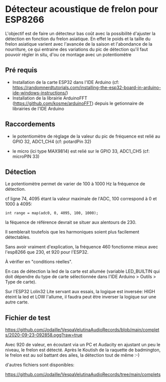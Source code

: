 # Détecteur acoustique de frelon pour ESP8266

L'objectif est de faire un détecteur bas coût avec la possibilité d'ajuster la détection en fonction du frelon asiatique.
En effet le poids et la taille du frelon asiatique varient avec l'avancée de la saison et l'abondance de la nourriture,
ce qui entraine des variations du pic de détection qu'il faut pouvoir régler in situ, d'ou ce montage avec un potentiomètre

## Pré requis

- Installation de la carte ESP32 dans l'IDE Arduino (cf: https://randomnerdtutorials.com/installing-the-esp32-board-in-arduino-ide-windows-instructions/)
- Installation de la librairie ArduinoFFT (https://github.com/kosme/arduinoFFT) depuis le getionnaire de librairies de l'IDE Arduino


## Raccordements

- le potentiomètre de règlage de la valeur du pic de fréquence est relié au GPIO 32, ADC1_CH4 (cf: potardPin 32)

- le micro (ici type MAX9814) est relié sur le GPIO 33, ADC1_CH5 (cf: microPIN 33)

## Détection


Le potentiomètre permet de varier de 100 à 1000 Hz la fréquence de détection.

cf ligne 74, 4095 étant la valeur maximale de l'ADC, 100 correspond à 0 et 1000 à 4095:
```
int range = map(adc0, 0, 4095, 100, 1000);
```

la féquence de référence devrait se situer aux alentours de 230.


Il semblerait toutefois que les harmoniques soient plus facilement détectables.

Sans avoir vraiment d'explication, la fréquence 460 fonctionne mieux avec l'esp8266 que 230, et 920 pour l'ESP32.

À vérifier en "conditions réelles".


En cas de détection la led de la carte est allumée (variable LED_BUILTIN qui doit dépendre du type de carte sélectionnée dans l'IDE Arduino > Outils > Type de carte).

Sur l'ESP32 Lolin32 Lite servant aux essais, la logique est inversée: HIGH éteint la led et LOW l'allume, il faudra peut être inverser la logique sur une autre carte.

## Fichier de test

https://github.com/Jodaille/VespaVelutinaAudioRecords/blob/main/complets/2020-09-23-092858.ogg?raw=true

Avec 920 de valeur, en écoutant via un PC et Audacity en ajustant un peu le niveau, le frelon est détecté. Après le Koutish de la raquette de badmington, le frelon est au sol battant des ailes, la détection tout de même :-)

d'autres fichiers sont disponibles:

https://github.com/Jodaille/VespaVelutinaAudioRecords/tree/main/complets
